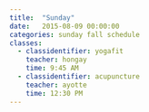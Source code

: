```yaml
---
title:  "Sunday"
date:   2015-08-09 00:00:00
categories: sunday fall schedule
classes:
  - classidentifier: yogafit
    teacher: hongay
    time: 9:45 AM
  - classidentifier: acupuncture
    teacher: ayotte
    time: 12:30 PM
---
```

